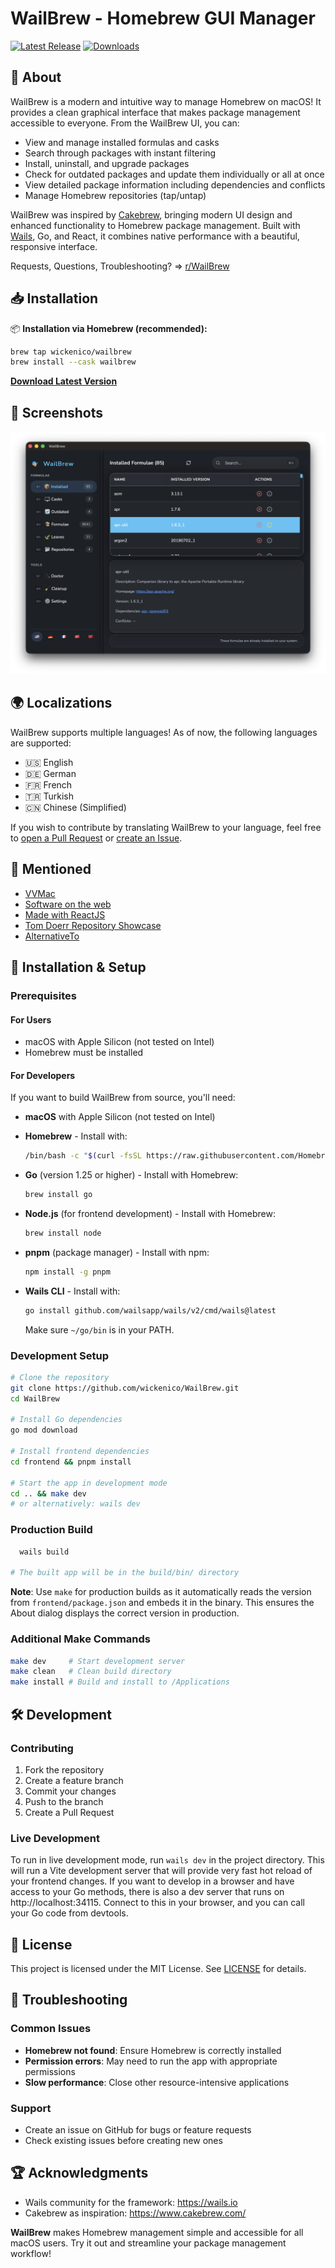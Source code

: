 # WailBrew - Homebrew GUI Manager

[![Latest Release](https://img.shields.io/github/v/release/wickenico/WailBrew)](https://github.com/wickenico/WailBrew/releases/latest)
[![Downloads](https://img.shields.io/github/downloads/wickenico/WailBrew/total)](https://github.com/wickenico/WailBrew/releases)

## 🍺 About

WailBrew is a modern and intuitive way to manage Homebrew on macOS! It provides a clean graphical interface that makes package management accessible to everyone. From the WailBrew UI, you can:

- View and manage installed formulas and casks
- Search through packages with instant filtering
- Install, uninstall, and upgrade packages
- Check for outdated packages and update them individually or all at once
- View detailed package information including dependencies and conflicts
- Manage Homebrew repositories (tap/untap)

WailBrew was inspired by [Cakebrew](https://www.cakebrew.com/), bringing modern UI design and enhanced functionality to Homebrew package management. Built with [Wails](https://wails.io), Go, and React, it combines native performance with a beautiful, responsive interface.

Requests, Questions, Troubleshooting? => [r/WailBrew](https://www.reddit.com/r/WailBrew)

## 📥 Installation

📦 **Installation via Homebrew (recommended):**

```bash
brew tap wickenico/wailbrew
brew install --cask wailbrew
```

**[Download Latest Version](https://github.com/wickenico/WailBrew/releases/latest)** 

## 📸 Screenshots

![WailBrew Screenshot](images/Screenshot.png)

## 🌍 Localizations

WailBrew supports multiple languages! As of now, the following languages are supported:

- 🇺🇸 English  
- 🇩🇪 German  
- 🇫🇷 French  
- 🇹🇷 Turkish  
- 🇨🇳 Chinese (Simplified)  

If you wish to contribute by translating WailBrew to your language, feel free to [open a Pull Request](https://github.com/wickenico/WailBrew/pulls) or [create an Issue](https://github.com/wickenico/WailBrew/issues).

## 📰 Mentioned

- <a href="https://vvmac.com/wordpress_b/wailbrew-pare-homebrew-dune-interface-graphique/" target="_blank" rel="noopener noreferrer">VVMac</a>
- <a href="https://softwareontheweb.com/product/wailbrew" target="_blank" rel="noopener noreferrer">Software on the web</a>
- <a href="https://madewithreactjs.com/wailbrew" target="_blank" rel="noopener noreferrer">Made with ReactJS</a>
- <a href="https://tom-doerr.github.io/repo_posts/" target="_blank" rel="noopener noreferrer">Tom Doerr Repository Showcase</a>
- <a href="https://alternativeto.net/software/wailbrew/about/" target="_blank" rel="noopener noreferrer">AlternativeTo</a>

## 🚀 Installation & Setup
### Prerequisites
#### For Users
- macOS with Apple Silicon (not tested on Intel)
- Homebrew must be installed

#### For Developers
If you want to build WailBrew from source, you'll need:

- **macOS** with Apple Silicon (not tested on Intel)

- **Homebrew** - Install with:
  ```bash
  /bin/bash -c "$(curl -fsSL https://raw.githubusercontent.com/Homebrew/install/HEAD/install.sh)"
  ```

- **Go** (version 1.25 or higher) - Install with Homebrew:
  ```bash
  brew install go
  ```

- **Node.js** (for frontend development) - Install with Homebrew:
  ```bash
  brew install node
  ```

- **pnpm** (package manager) - Install with npm:
  ```bash
  npm install -g pnpm
  ```

- **Wails CLI** - Install with:
  ```bash
  go install github.com/wailsapp/wails/v2/cmd/wails@latest
  ```
  Make sure `~/go/bin` is in your PATH.

### Development Setup
``` bash
# Clone the repository
git clone https://github.com/wickenico/WailBrew.git
cd WailBrew

# Install Go dependencies
go mod download

# Install frontend dependencies
cd frontend && pnpm install

# Start the app in development mode
cd .. && make dev
# or alternatively: wails dev
```
### Production Build
``` bash
  wails build

# The built app will be in the build/bin/ directory
```

**Note**: Use `make` for production builds as it automatically reads the version from `frontend/package.json` and embeds it in the binary. This ensures the About dialog displays the correct version in production.

### Additional Make Commands
``` bash
make dev     # Start development server
make clean   # Clean build directory
make install # Build and install to /Applications
```

## 🛠️ Development

### Contributing
1. Fork the repository
2. Create a feature branch
3. Commit your changes
4. Push to the branch
5. Create a Pull Request

### Live Development

To run in live development mode, run `wails dev` in the project directory. This will run a Vite development
server that will provide very fast hot reload of your frontend changes. If you want to develop in a browser
and have access to your Go methods, there is also a dev server that runs on http://localhost:34115. Connect
to this in your browser, and you can call your Go code from devtools.

## 📝 License
This project is licensed under the MIT License. See [LICENSE](LICENSE) for details.
## 🐛 Troubleshooting
### Common Issues
- **Homebrew not found**: Ensure Homebrew is correctly installed
- **Permission errors**: May need to run the app with appropriate permissions
- **Slow performance**: Close other resource-intensive applications

### Support
- Create an issue on GitHub for bugs or feature requests
- Check existing issues before creating new ones

## 🏆 Acknowledgments
- Wails community for the framework: https://wails.io
- Cakebrew as inspiration: https://www.cakebrew.com/

**WailBrew** makes Homebrew management simple and accessible for all macOS users. Try it out and streamline your package management workflow!
